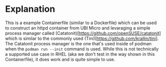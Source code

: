 # Explanation
This is a example Containerfile (similar to a Dockerfile) which can be used to construct an httpd container from UBI Micro and levaraging a simple process manager called (Catatonit)[https://github.com/openSUSE/catatonit] which is similar to the commonly used (Tini)[https://github.com/krallin/tini]. The Catatonit process manager is the one that's used inside of podman when the ```podman run --init``` command is used. While this is not technically a supported use case in RHEL (aka we don't test in the way shown in this Containerfile), it does work and is quite simple to use.

